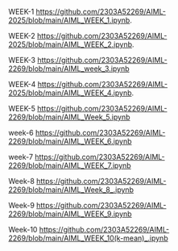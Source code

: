  WEEK-1
https://github.com/2303A52269/AIML-2025/blob/main/AIML_WEEK_1.ipynb.

WEEK-2
https://github.com/2303A52269/AIML-2025/blob/main/AIML_WEEK_2.ipynb.

WEEK-3
https://github.com/2303A52269/AIML-2269/blob/main/AIML_week_3.ipynb

WEEK-4
https://github.com/2303A52269/AIML-2025/blob/main/AIML_WEEK_4.ipynb.

WEEK-5
https://github.com/2303A52269/AIML-2269/blob/main/AIML_Week_5.ipynb

week-6
https://github.com/2303A52269/AIML-2269/blob/main/AIML_WEEK_6.ipynb

week-7
https://github.com/2303A52269/AIML-2269/blob/main/AIML_WEEK_7.ipynb

Week-8
https://github.com/2303A52269/AIML-2269/blob/main/AIML_Week_8_.ipynb

Week-9
https://github.com/2303A52269/AIML-2269/blob/main/AIML_WEEK_9.ipynb

Week-10
https://github.com/2303A52269/AIML-2269/blob/main/AIML_WEEK_10(k-mean)_.ipynb
